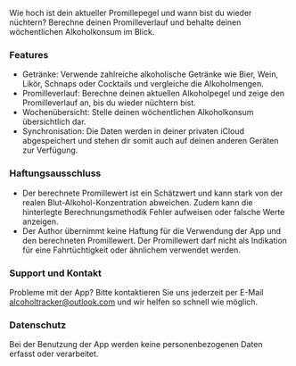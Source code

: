Wie hoch ist dein aktueller Promillepegel und wann bist du wieder nüchtern? Berechne deinen Promilleverlauf und behalte deinen wöchentlichen Alkoholkonsum im Blick.

### Features

- Getränke: Verwende zahlreiche alkoholische Getränke wie Bier, Wein, Likör,  Schnaps oder Cocktails und vergleiche die Alkoholmengen.
- Promilleverlauf: Berechne deinen aktuellen Alkoholpegel und zeige den Promilleverlauf an, bis du wieder nüchtern bist.
- Wochenübersicht: Stelle deinen wöchentlichen Alkoholkonsum übersichtlich dar.
- Synchronisation: Die Daten werden in deiner privaten iCloud abgespeichert und stehen dir somit auch auf deinen anderen Geräten zur Verfügung.

### Haftungsausschluss

- Der berechnete Promillewert ist ein Schätzwert und kann stark von der realen Blut-Alkohol-Konzentration abweichen. Zudem kann die hinterlegte Berechnungsmethodik Fehler aufweisen oder falsche Werte anzeigen.
- Der Author übernimmt keine Haftung für die Verwendung der App und den berechneten Promillewert. Der Promillewert darf nicht als Indikation für eine Fahrtüchtigkeit oder ähnlichem verwendet werden.

### Support und Kontakt

Probleme mit der App? Bitte kontaktieren Sie uns jederzeit per E-Mail [alcoholtracker@outlook.com](alcoholtracker@outlook.com) und wir helfen so schnell wie möglich.

### Datenschutz

Bei der Benutzung der App werden keine personenbezogenen Daten erfasst oder verarbeitet.
